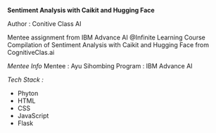 **Sentiment Analysis with Caikit and Hugging Face**

Author : Conitive Class AI

Mentee assignment from IBM Advance AI @Infinite Learning Course Compilation of Sentiment Analysis with Caikit and Hugging Face from CognitiveClas.ai

*Mentee Info*
Mentee   : Ayu Sihombing
Program  :   IBM Advance AI

*Tech Stack :*
  - Phyton
  - HTML
  - CSS
  - JavaScript
  - Flask                
